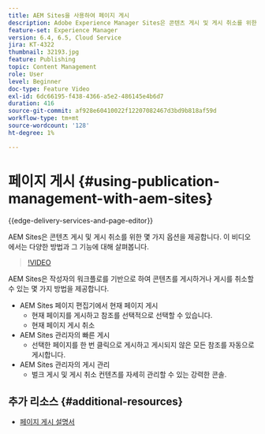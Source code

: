 ```yaml
---
title: AEM Sites을 사용하여 페이지 게시
description: Adobe Experience Manager Sites은 콘텐츠 게시 및 게시 취소를 위한 몇 가지 옵션을 제공합니다. 이 비디오에서는 다양한 방법과 그 기능에 대해 살펴봅니다.
feature-set: Experience Manager
version: 6.4, 6.5, Cloud Service
jira: KT-4322
thumbnail: 32193.jpg
feature: Publishing
topic: Content Management
role: User
level: Beginner
doc-type: Feature Video
exl-id: 6dc66195-f438-4366-a5e2-486145e4b6d7
duration: 416
source-git-commit: af928e60410022f12207082467d3bd9b818af59d
workflow-type: tm+mt
source-wordcount: '128'
ht-degree: 1%

---
```


# 페이지 게시 {#using-publication-management-with-aem-sites}

{{edge-delivery-services-and-page-editor}}

AEM Sites은 콘텐츠 게시 및 게시 취소를 위한 몇 가지 옵션을 제공합니다. 이 비디오에서는 다양한 방법과 그 기능에 대해 살펴봅니다.

>[!VIDEO](https://video.tv.adobe.com/v/32193?quality=12&learn=on)

AEM Sites은 작성자의 워크플로를 기반으로 하여 콘텐츠를 게시하거나 게시를 취소할 수 있는 몇 가지 방법을 제공합니다.

* AEM Sites 페이지 편집기에서 현재 페이지 게시
   * 현재 페이지를 게시하고 참조를 선택적으로 선택할 수 있습니다.
   * 현재 페이지 게시 취소
* AEM Sites 관리자의 빠른 게시
   * 선택한 페이지를 한 번 클릭으로 게시하고 게시되지 않은 모든 참조를 자동으로 게시합니다.
* AEM Sites 관리자의 게시 관리
   * 벌크 게시 및 게시 취소 컨텐츠를 자세히 관리할 수 있는 강력한 콘솔.

## 추가 리소스 {#additional-resources}

* [페이지 게시 설명서](https://experienceleague.adobe.com/docs/experience-manager-65/authoring/authoring/publishing-pages.html)
